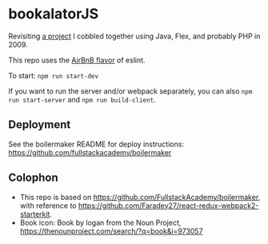 # bookalatorJS
Revisiting [a project](http://itp.indiamos.com/blog/category/bookalator/) I cobbled together using Java, Flex, and probably PHP in 2009.

This repo uses the [AirBnB flavor](https://github.com/airbnb/javascript) of eslint.

To start: `npm run start-dev`

If you want to run the server and/or webpack separately, you can also `npm run start-server` and `npm run build-client`.

## Deployment

See the boilermaker README for deploy instructions: https://github.com/fullstackacademy/boilermaker

## Colophon

* This repo is based on https://github.com/FullstackAcademy/boilermaker, with reference to https://github.com/Faradey27/react-redux-webpack2-starterkit.
* Book icon: Book by logan from the Noun Project, https://thenounproject.com/search/?q=book&i=973057
